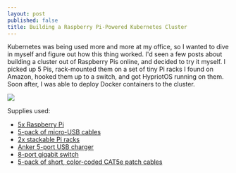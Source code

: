 ```yaml
---
layout: post
published: false
title: Building a Raspberry Pi-Powered Kubernetes Cluster
---
```

Kubernetes was being used more and more at my office, so I wanted to dive in myself and figure out how this thing worked. I'd seen a few posts about building a cluster out of Raspberry Pis online, and decided to try it myself. I picked up 5 Pis, rack-mounted them on a set of tiny Pi racks I found on Amazon, hooked them up to a switch, and got HypriotOS running on them. Soon after, I was able to deploy Docker containers to the cluster.

![]({{site.cdn_path}}/2016/02/16/pi_kube.jpg)

Supplies used:
* [5x Raspberry Pi](https://www.amazon.com/Raspberry-Model-A1-2GHz-64-bit-quad-core/dp/B01CD5VC92/ref=sr_1_3?s=pc&ie=UTF8&qid=1494283955&sr=1-3&keywords=raspberry+pi)
* [5-pack of micro-USB cables](https://www.amazon.com/Sabrent-6-Pack-Premium-Cables-CB-UM61/dp/B011KMSNXM/ref=sr_1_5?s=electronics&ie=UTF8&qid=1494284260&sr=1-5&keywords=raspberry+pi+rack)
* [2x stackable Pi racks](https://www.amazon.com/GeauxRobot-Raspberry-2-layer-Stack-Enclosure/dp/B00NU70MZS/ref=sr_1_3?s=electronics&ie=UTF8&qid=1494284260&sr=1-3&keywords=raspberry+pi+rack)
* [Anker 5-port USB charger](https://www.amazon.com/Anker-Charger-PowerPort-Multi-Port-Samsung/dp/B00VH8ZW02/ref=sr_1_2?ie=UTF8&qid=1494284393&sr=8-2-spons&keywords=anker+usb+charger&psc=1)
* [8-port gigabit switch](https://www.amazon.com/gp/product/B00A121WN6/ref=oh_aui_search_detailpage?ie=UTF8&psc=1)
* [5-pack of short, color-coded CAT5e patch cables](https://www.amazon.com/dp/B00E5I7T9I/ref=twister_B01I9FT7XI?_encoding=UTF8&psc=1)